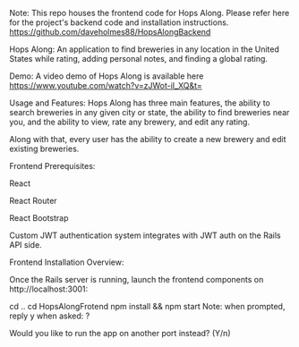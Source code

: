 Note: This repo houses the frontend code for Hops Along. Please refer here for the project's backend code and installation instructions. https://github.com/daveholmes88/HopsAlongBackend


Hops Along:
An application to find breweries in any location in the United States while rating, adding personal notes, and finding a global rating. 

Demo:
A video demo of Hops Along is available here https://www.youtube.com/watch?v=zJWot-iI_XQ&t=

Usage and Features:
Hops Along has three main features, the ability to search breweries in any given city or state, the ability to find breweries near you, and the ability to view, rate any brewery, and edit any rating.

Along with that, every user has the ability to create a new brewery and edit existing breweries. 

Frontend Prerequisites:

React

React Router

React Bootstrap

Custom JWT authentication system integrates with JWT auth on the Rails API side.

Frontend Installation Overview:

Once the Rails server is running, launch the frontend components on http://localhost:3001:

cd ..
cd HopsAlongFrotend
npm install && npm start
Note: when prompted, reply y when asked: ?

Would you like to run the app on another port instead? (Y/n)  


